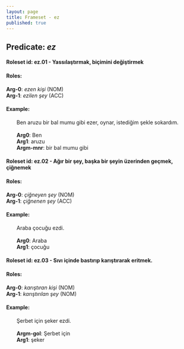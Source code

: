 ```yaml
---
layout: page
title: Frameset - ez
published: true
---
```

<h2>Predicate: <i>ez</i></h2>
<h4>Roleset id: ez.01 - Yassılaştırmak, biçimini değiştirmek<br>
<h4>Roles:</h4>
<b>Arg-0</b>: <i>ezen kişi</i>  (NOM) <br>
<b>Arg-1</b>: <i>ezilen şey</i>  (ACC) <br>
<h4>Example:</h4>
&emsp;&emsp;Ben aruzu bir bal mumu gibi ezer, oynar, istediğim şekle sokardım.<br><br>
&emsp;&emsp;<b>Arg0</b>:  Ben<br>
&emsp;&emsp;<b>Arg1</b>:  aruzu<br>
&emsp;&emsp;<b>Argm-mnr</b>:  bir bal mumu gibi<br>

<h4>Roleset id: ez.02 - Ağır bir şey, başka bir şeyin üzerinden geçmek, çiğnemek<br>
<h4>Roles:</h4>
<b>Arg-0</b>: <i>çiğneyen şey</i>  (NOM) <br>
<b>Arg-1</b>: <i>çiğnenen şey</i>  (ACC) <br>
<h4>Example:</h4>
&emsp;&emsp;Araba çocuğu ezdi.<br><br>
&emsp;&emsp;<b>Arg0</b>:  Araba<br>
&emsp;&emsp;<b>Arg1</b>:  çocuğu<br>

<h4>Roleset id: ez.03 - Sıvı içinde bastırıp karıştırarak eritmek.<br>
<h4>Roles:</h4>
<b>Arg-0</b>: <i>karıştıran kişi</i>  (NOM) <br>
<b>Arg-1</b>: <i>karıştırılan şey</i>  (NOM) <br>
<h4>Example:</h4>
&emsp;&emsp;Şerbet için şeker ezdi.<br><br>
&emsp;&emsp;<b>Argm-gol</b>:  Şerbet için<br>
&emsp;&emsp;<b>Arg1</b>:  şeker<br>

